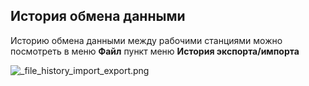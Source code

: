 ﻿
## История обмена данными
Историю обмена данными между рабочими станциями можно посмотреть в меню **Файл** пункт меню **История экспорта/импорта**

![_file_history_import_export.png](./images/_file_history_import_export.png "")

